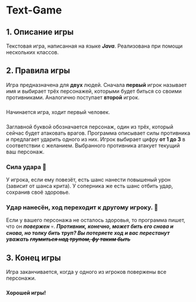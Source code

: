 # Text-Game
## 1. Описание игры
Текстовая игра, написанная на языке ***Java***. Реализована при помощи нескольких классов.
## 2. Правила игры
Игра предназначена для **двух** людей.
Сначала **первый** игрок называет имя и выбирает трёх персонажей, которыми будет биться со своими противниками. Аналогично поступает **второй** игрок.
###
Начинается игра, ходит первый человек.
###
Заглавной буквой обозначается персонаж, один из трёх, который сейчас будет атаковать врагов.
Программа описывает силы противника и предлагает ударить одного из них. Игрок выбирает цифру **от 1 до 3** в соответствии с желанием. Выбранного противника атакует текущий ваш персонаж. 
### Сила удара :mechanical_arm:
У игрока, если ему повезёт, есть шанс нанести повышеный урон (зависит от шанса крита). У соперника же есть шанс отбить удар, сохранив своё здоровье.
### Удар нанесён, ход переходит к другому игроку. :punch:
Если у вашего персонажа не осталось здоровья, то программа пишет, что он ***повержен*** :skull:.
***Противник, конечно, может бить его снова и снова, но толку бить труп? Вы потеряете ход и вас перестанут уважать ~~глумиться над трупом, фу таким быть~~***
## 3. Конец игры
Игра заканчивается, когда у одного из игроков повержены все персонажи.
###
**Хорошей игры!**
